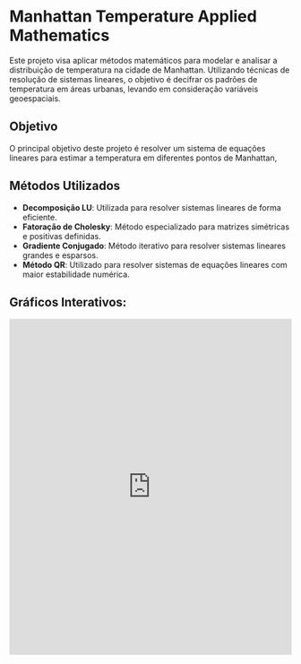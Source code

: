 # Manhattan Temperature Applied Mathematics

Este projeto visa aplicar métodos matemáticos para modelar e analisar a distribuição de temperatura na cidade de Manhattan. Utilizando técnicas de resolução de sistemas lineares, o objetivo é decifrar os padrões de temperatura em áreas urbanas, levando em consideração variáveis geoespaciais.

## Objetivo

O principal objetivo deste projeto é resolver um sistema de equações lineares para estimar a temperatura em diferentes pontos de Manhattan,

## Métodos Utilizados

- **Decomposição LU**: Utilizada para resolver sistemas lineares de forma eficiente.
- **Fatoração de Cholesky**: Método especializado para matrizes simétricas e positivas definidas.
- **Gradiente Conjugado**: Método iterativo para resolver sistemas lineares grandes e esparsos.
- **Método QR**: Utilizado para resolver sistemas de equações lineares com maior estabilidade numérica.


## Gráficos Interativos:

<iframe src="https://mathiasbrem.github.io/manhattan-temperature-applied-mathematics/temperature_heatmap%20(11).html" 
        width="100%" 
        height="600px" 
        style="border:none;">
</iframe>
